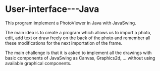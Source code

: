 # User-interface---Java

This program implement a PhotoViewer in Java with JavaSwing.

The main idea is to create a program which allows us to import a photo, edit, add text or draw freely
on the back of the photo and remember all these modifications for the next importation of the frame.

The main challenge is that it is asked to implement all the drawings with basic components of JavaSwing 
as Canvas, Graphics2d, ... without using available graphical components.
